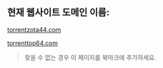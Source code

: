 ## 현재 웹사이트 도메인 이름:

[torrentzota44.com](https://torrentzota44.com)

[torrenttop64.com](https://torrenttop64.com)


> 찾을 수 없는 경우 이 페이지를 북마크에 추가하세요.
